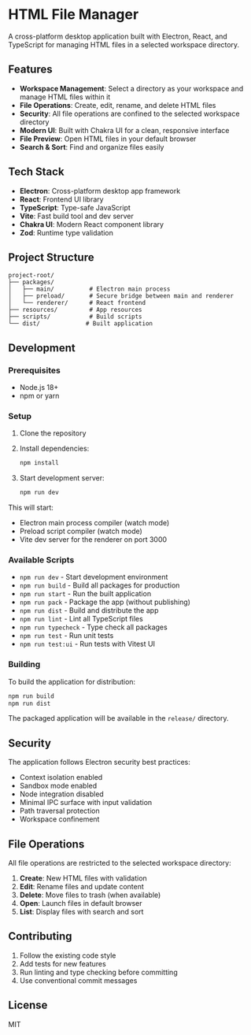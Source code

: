 # HTML File Manager

A cross-platform desktop application built with Electron, React, and TypeScript for managing HTML files in a selected workspace directory.

## Features

- **Workspace Management**: Select a directory as your workspace and manage HTML files within it
- **File Operations**: Create, edit, rename, and delete HTML files
- **Security**: All file operations are confined to the selected workspace directory
- **Modern UI**: Built with Chakra UI for a clean, responsive interface
- **File Preview**: Open HTML files in your default browser
- **Search & Sort**: Find and organize files easily

## Tech Stack

- **Electron**: Cross-platform desktop app framework
- **React**: Frontend UI library
- **TypeScript**: Type-safe JavaScript
- **Vite**: Fast build tool and dev server
- **Chakra UI**: Modern React component library
- **Zod**: Runtime type validation

## Project Structure

```
project-root/
├── packages/
│   ├── main/          # Electron main process
│   ├── preload/       # Secure bridge between main and renderer
│   └── renderer/      # React frontend
├── resources/         # App resources
├── scripts/           # Build scripts
└── dist/             # Built application
```

## Development

### Prerequisites

- Node.js 18+ 
- npm or yarn

### Setup

1. Clone the repository
2. Install dependencies:
   ```bash
   npm install
   ```

3. Start development server:
   ```bash
   npm run dev
   ```

This will start:
- Electron main process compiler (watch mode)
- Preload script compiler (watch mode) 
- Vite dev server for the renderer on port 3000

### Available Scripts

- `npm run dev` - Start development environment
- `npm run build` - Build all packages for production
- `npm run start` - Run the built application
- `npm run pack` - Package the app (without publishing)
- `npm run dist` - Build and distribute the app
- `npm run lint` - Lint all TypeScript files
- `npm run typecheck` - Type check all packages
- `npm run test` - Run unit tests
- `npm run test:ui` - Run tests with Vitest UI

### Building

To build the application for distribution:

```bash
npm run build
npm run dist
```

The packaged application will be available in the `release/` directory.

## Security

The application follows Electron security best practices:

- Context isolation enabled
- Sandbox mode enabled  
- Node integration disabled
- Minimal IPC surface with input validation
- Path traversal protection
- Workspace confinement

## File Operations

All file operations are restricted to the selected workspace directory:

1. **Create**: New HTML files with validation
2. **Edit**: Rename files and update content
3. **Delete**: Move files to trash (when available)
4. **Open**: Launch files in default browser
5. **List**: Display files with search and sort

## Contributing

1. Follow the existing code style
2. Add tests for new features
3. Run linting and type checking before committing
4. Use conventional commit messages

## License

MIT